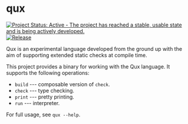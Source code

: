 # qux

[![Project Status: Active - The project has reached a stable, usable state and is being actively developed.](http://www.repostatus.org/badges/1.0.0/active.svg)](http://www.repostatus.org/#active)
[![Release](https://img.shields.io/github/release/qux-lang/qux.svg)](https://github.com/qux-lang/qux/releases)

Qux is an experimental language developed from the ground up with the aim of supporting extended
    static checks at compile time.

This project provides a binary for working with the Qux language.
It supports the following operations:
* `build`   --- composable version of `check`.
* `check`   --- type checking.
* `print`   --- pretty printing.
* `run`     --- interpreter.

For full usage, see `qux --help`.

